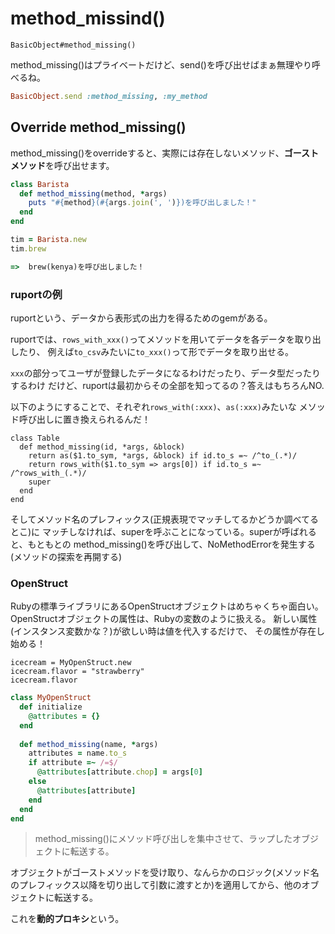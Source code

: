 # method_missind()

`BasicObject#method_missing()`

method_missing()はプライベートだけど、send()を呼び出せばまぁ無理やり呼べるね。

```ruby
BasicObject.send :method_missing, :my_method
```


## Override method_missing()

method_missing()をoverrideすると、実際には存在しないメソッド、**ゴーストメソッド**を呼び出せます。


```ruby
class Barista
  def method_missing(method, *args)
    puts "#{method}(#{args.join(', ')})を呼び出しました！"
  end
end
```

```ruby
tim = Barista.new
tim.brew

=>  brew(kenya)を呼び出しました！
```


### ruportの例

ruportという、データから表形式の出力を得るためのgemがある。

ruportでは、`rows_with_xxx()`ってメソッドを用いてデータを各データを取り出したり、
例えば`to_csv`みたいに`to_xxx()`って形でデータを取り出せる。

`xxx`の部分ってユーザが登録したデータになるわけだったり、データ型だったりするわけ
だけど、ruportは最初からその全部を知ってるの？答えはもちろんNO.

以下のようにすることで、それぞれ`rows_with(:xxx)`、`as(:xxx)`みたいな
メソッド呼び出しに置き換えられるんだ！

```
class Table
  def method_missing(id, *args, &block)
    return as($1.to_sym, *args, &block) if id.to_s =~ /^to_(.*)/
    return rows_with($1.to_sym => args[0]) if id.to_s =~ /^rows_with_(.*)/
    super
  end
end
```

そしてメソッド名のプレフィックス(正規表現でマッチしてるかどうか調べてるとこ)に
マッチしなければ、superを呼ぶことになっている。superが呼ばれると、もともとの
method_missing()を呼び出して、NoMethodErrorを発生する(メソッドの探索を再開する)


### OpenStruct

Rubyの標準ライブラリにあるOpenStructオブジェクトはめちゃくちゃ面白い。
OpenStructオブジェクトの属性は、Rubyの変数のように扱える。
新しい属性(インスタンス変数かな？)が欲しい時は値を代入するだけで、
その属性が存在し始める！

```
icecream = MyOpenStruct.new
icecream.flavor = "strawberry"
icecream.flavor
```

```ruby
class MyOpenStruct
  def initialize
    @attributes = {}
  end
  
  def method_missing(name, *args)
    attributes = name.to_s
    if attribute =~ /=$/
      @attributes[attribute.chop] = args[0]
    else
      @attributes[attribute]
    end
  end
end
```

>method_missing()にメソッド呼び出しを集中させて、ラップしたオブジェクトに転送する。

オブジェクトがゴーストメソッドを受け取り、なんらかのロジック(メソッド名のプレフィックス以降を切り出して引数に渡すとか)を適用してから、他のオブジェクトに転送する。

これを**動的プロキシ**という。
